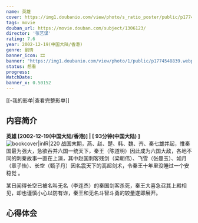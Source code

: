 ```yaml
---
name: 英雄
cover: https://img1.doubanio.com/view/photo/s_ratio_poster/public/p1774548839.webp
tags: movie
douban_url: https://movie.douban.com/subject/1306123/
director: '张艺谋'
rating: 7.6
year: 2002-12-19(中国大陆/香港)
genre: 剧情
banner_icon: 🎞
banner: "https://img1.doubanio.com/view/photo/1/public/p1774548839.webp"
status: 想看
progress: 
WatchDate: 
banner_x: 0.50152
---
```

[[-我的影单|查看完整影单]]
## 内容简介
**英雄 [2002-12-19(中国大陆/香港)] | [ 93分钟(中国大陆) ]** ![bookcover|inlR|220](https://img1.doubanio.com/view/photo/s_ratio_poster/public/p1774548839.webp)
战国末期，燕、赵、楚、韩、魏、齐、秦七雄并起，惟秦国最为强大，急欲吞并六国一统天下，秦王（陈道明）因此成为六国大敌，各地不同的刺秦故事一直在上演，其中赵国刺客残剑（梁朝伟）、飞雪（张曼玉）、如月（章子怡）、长空（甄子丹）因名震天下的高超剑术，令秦王十年里没睡过一个安稳觉 。

















某日闻得长空已被名叫无名（李连杰）的秦国剑客杀死，秦王大喜急召其上殿相见，却也谨慎小心以防有诈，秦王和无名斗智斗勇的较量遂即展开。
## 心得体会

